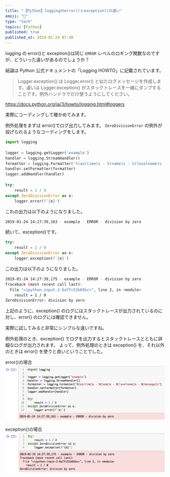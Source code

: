 ```yaml
---
title: "【Python】loggingのerror()とexception()の違い"
emoji: "🐍"
type: "tech"
topics: [Python]
published: true
published_at: 2019-01-24 07:30
---
```


logging の error()と exception()は同じ `ERROR` レベルのロギング関数なのですが、どういった違いがあるのでしょうか？

結論は Python 公式ドキュメントの「Logging HOWTO」に記載されています。

> Logger.exception() は Logger.error() と似たログメッセージを作成します。違いは Logger.exception() がスタックトレースを一緒にダンプすることです。例外ハンドラでだけ使うようにしてください。

https://docs.python.org/ja/3/howto/logging.html#loggers

実際にコーディングして確かめてみます。

例外処理をまずは error()でログ出力してみます。
`ZeroDivisionError` の例外が投げられるようなコーディングをします。

```python
import logging

logger = logging.getLogger('example')
handler = logging.StreamHandler()
formatter = logging.Formatter('%(asctime)s - %(name)s - %(levelname)s - %(message)s')
handler.setFormatter(formatter)
logger.addHandler(handler)

try:
    result = 1 / 0
except ZeroDivisionError as e:
    logger.error(f'{e}')
```

これの出力は以下のようになりました。

```sh
2019-01-24 14:27:39,163 - example - ERROR - division by zero
```

続いて、exception()です。

```python
try:
    result = 1 / 0
except ZeroDivisionError as e:
    logger.exception(f'{e}')
```

この出力は以下のようになりました。

```sh
2019-01-24 14:27:39,175 - example - ERROR - division by zero
Traceback (most recent call last):
  File "<ipython-input-2-6a7fc51b65bc>", line 2, in <module>
    result = 1 / 0
ZeroDivisionError: division by zero
```

上記のように、exception() のログにはスタックトレースが出力されているのに対し、error() のログには確認できません。

実際に試してみると非常にシンプルな違いですね。

例外処理のとき、exception() でログを出力するとスタックトレースとともに詳細なログが出力されます。
よって、例外処理のときは exception() を、それ以外のときは error() を使うと良いということでした。

error()の場合
![image](/images/hatena/20190124145333.png)

exception()の場合
![image](/images/hatena/20190124145402.png)
